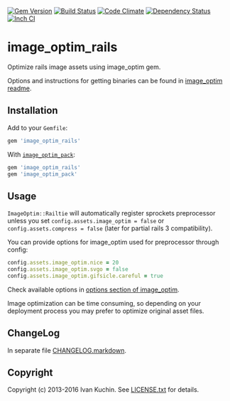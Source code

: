 [![Gem Version](https://img.shields.io/gem/v/image_optim_rails.svg?style=flat)](https://rubygems.org/gems/image_optim_rails)
[![Build Status](https://img.shields.io/travis/toy/image_optim_rails/master.svg?style=flat)](https://travis-ci.org/toy/image_optim_rails)
[![Code Climate](https://img.shields.io/codeclimate/github/toy/image_optim_rails.svg?style=flat)](https://codeclimate.com/github/toy/image_optim_rails)
[![Dependency Status](https://img.shields.io/gemnasium/toy/image_optim_rails.svg?style=flat)](https://gemnasium.com/toy/image_optim_rails)
[![Inch CI](https://inch-ci.org/github/toy/image_optim_rails.svg?branch=master&style=flat)](https://inch-ci.org/github/toy/image_optim_rails)

# image\_optim\_rails

Optimize rails image assets using image_optim gem.

Options and instructions for getting binaries can be found in [image_optim readme](https://github.com/toy/image_optim).

## Installation

Add to your `Gemfile`:

```ruby
gem 'image_optim_rails'
```

With [`image_optim_pack`](https://github.com/toy/image_optim_pack):

```ruby
gem 'image_optim_rails'
gem 'image_optim_pack'
```

## Usage

`ImageOptim::Railtie` will automatically register sprockets preprocessor unless you set `config.assets.image_optim = false` or `config.assets.compress = false` (later for partial rails 3 compatibility).

You can provide options for image_optim used for preprocessor through config:

```ruby
config.assets.image_optim.nice = 20
config.assets.image_optim.svgo = false
config.assets.image_optim.gifsicle.careful = true
```

Check available options in [options section of image_optim](https://github.com/toy/image_optim#options).

Image optimization can be time consuming, so depending on your deployment process you may prefer to optimize original asset files.

## ChangeLog

In separate file [CHANGELOG.markdown](CHANGELOG.markdown).

## Copyright

Copyright (c) 2013-2016 Ivan Kuchin. See [LICENSE.txt](LICENSE.txt) for details.
